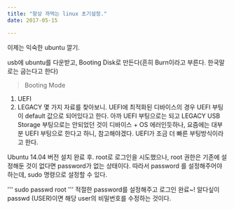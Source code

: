 ```yaml
---
title: "항상 까먹는 linux 초기설정."
date: 2017-05-15

---
```


이제는 익숙한 ubuntu 깔기.

usb에 ubuntu를 다운받고, Booting Disk로 만든다(흔히 Burn이라고 부른다. 한국말로는 굽는다고 한다)

>Booting Mode
1. UEFI
2. LEGACY
몇 가지 자료를 찾아보니. UEFI에 최적화된 디바이스의 경우 UEFI 부팅이 default 값으로 되어있다고 한다. 아까 UEFI 부팅으로는 되고 LEGACY USB Storage 부팅으로는 안되었던 것이 디바이스 + OS 에러인듯하나, 요즘에는 대부분 UEFI 부팅으로 한다고 하니, 참고해야겠다. UEFI가 조금 더 빠른 부팅방식이라고 한다.

Ubuntu 14.04 버전 설치 완료 후. root로 로그인을 시도했으나, root 권한은 기존에 설정해둔 것이 없다면 password가 없는 상태이다.
따라서 password 를 설정해주어야 하는데, sudo 명령으로 설정할 수 있다.

'''
sudo passwd root
'''
적절한 password를 설정해주고 로그인 완료~! 알다싶이 passwd (USER)이면 해당 user의 비밀번호를 수정하는 것이다.
